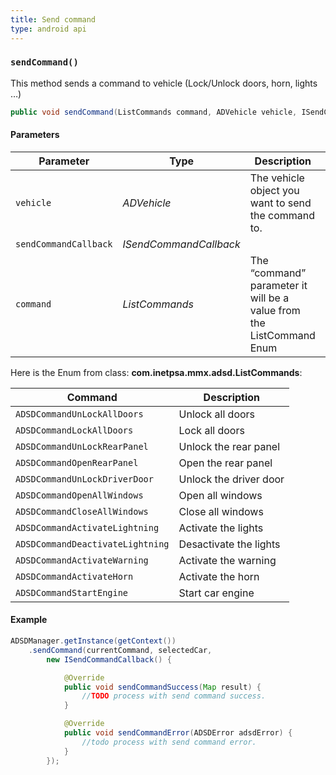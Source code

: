 ```yaml
---
title: Send command
type: android api
---
```


### `sendCommand()`

This method sends a command to vehicle (Lock/Unlock doors, horn, lights …)

```java
public void sendCommand(ListCommands command, ADVehicle vehicle, ISendCommandCallback sendCommandCallback)
```

#### Parameters


Parameter | Type | Description | Required
----|----|----|----
`vehicle` | *ADVehicle* | The vehicle object you want to send the command to. |
`sendCommandCallback` | *ISendCommandCallback* |  | 
`command` | *ListCommands* | The “command” parameter it will be a value from the ListCommand Enum| 

Here is the Enum from class: **com.inetpsa.mmx.adsd.ListCommands**: 

Command | Description |
--- | ---
`ADSDCommandUnLockAllDoors` | Unlock all doors | 
`ADSDCommandLockAllDoors` | Lock all doors | 
`ADSDCommandUnLockRearPanel` | Unlock the rear panel | 
`ADSDCommandOpenRearPanel` | Open the rear panel | 
`ADSDCommandUnLockDriverDoor` | Unlock the driver door |
`ADSDCommandOpenAllWindows` | Open all windows | 
`ADSDCommandCloseAllWindows` | Close all windows | 
`ADSDCommandActivateLightning` | Activate the lights | 
`ADSDCommandDeactivateLightning` | Desactivate the lights | 
`ADSDCommandActivateWarning` | Activate the warning | 
`ADSDCommandActivateHorn` | Activate the horn | 
`ADSDCommandStartEngine` | Start car engine | 


#### Example

```java
ADSDManager.getInstance(getContext())
    .sendCommand(currentCommand, selectedCar,
        new ISendCommandCallback() {

            @Override
            public void sendCommandSuccess(Map result) {
                //TODO process with send command success.
            }

            @Override
            public void sendCommandError(ADSDError adsdError) {
                //todo process with send command error.
            }
        });
```
